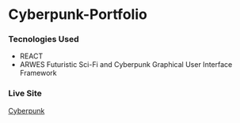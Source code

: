 # Cyberpunk-Portfolio


### Tecnologies Used

* REACT
* ARWES Futuristic Sci-Fi and Cyberpunk Graphical User Interface Framework 


### Live Site

[Cyberpunk](https://gleaming-kheer-bcf656.netlify.app/)
 
